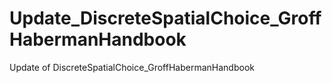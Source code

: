 # Update_DiscreteSpatialChoice_GroffHabermanHandbook
Update of DiscreteSpatialChoice_GroffHabermanHandbook
